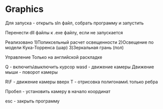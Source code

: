 # Graphics

Для запуска - открыть sln файл, собрать программу и запустить

Перенести dll файлы к .exe файлу, если не запускается


Реализовано 
1)Попиксельный расчет освещенности
2)Освещение по модели Кука-Торренса (шар)
3)Зеркальная грань (пол)

Управление
Только на английской раскладке

Q - включить\выключить курсор
wasd - движение камеры
Движение мыши - поворот камеры

R\F - движение камеры вверх
T - отрисовка полигонами\ только ребра

Пробел - установить камеру в начало координат

esc - закрыть программу
